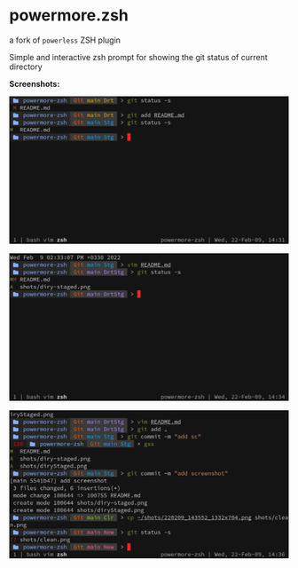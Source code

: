 # powermore.zsh
a fork of `powerless` ZSH plugin

Simple and interactive zsh prompt for showing the git
status of current directory

**Screenshots:**

![dirty-and-staged](shots/diry-staged.png)

![dirty-and-staged](shots/diryStaged.png)

![dirty-and-staged](shots/clean-new.png)
